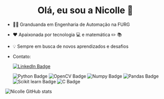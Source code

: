 <h1 align='center'> Olá, eu sou a Nicolle 👋 </h1>

- 👩‍🎓 Granduanda em Engenharia de Automação na FURG

- ❤️ Apaixonada por tecnologia 💻 e matemática ✏️ 📚

- 💡 Sempre em busca de novos aprendizados e desafios

- Contato: 

  [![LinkedIn Badge](https://img.shields.io/badge/LinkedIn-0077B5?style=for-the-badge&logo=linkedin&logoColor=white&link=https://www.linkedin.com/in/nicolle-ribeiro-89ab8b1b3/)](https://www.linkedin.com/in/nicolle-ribeiro-89ab8b1b3/)

  ![Python Badge](https://img.shields.io/badge/Python-FFD43B?style=for-the-badge&logo=python&logoColor=blue) ![OpenCV Badge](https://img.shields.io/badge/OpenCV-27338e?style=for-the-badge&logo=OpenCV&logoColor=white) ![Numpy Badge](https://img.shields.io/badge/Numpy-777BB4?style=for-the-badge&logo=numpy&logoColor=white) ![Pandas Badge](https://img.shields.io/badge/Pandas-2C2D72?style=for-the-badge&logo=pandas&logoColor=white) ![Scikit learn Badge](https://img.shields.io/badge/scikit_learn-F7931E?style=for-the-badge&logo=scikit-learn&logoColor=white) ![C Badge](https://img.shields.io/badge/C-00599C?style=for-the-badge&logo=c&logoColor=white)


![Nicolle GitHub stats](https://github-readme-stats.vercel.app/api?username=nicolleribeiro17&theme=bear&show_icons=true)
